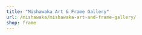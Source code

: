 ```yaml
---
title: "Mishawaka Art & Frame Gallery"
url: /mishawaka/mishawaka-art-and-frame-gallery/
shop: frame
---
```

